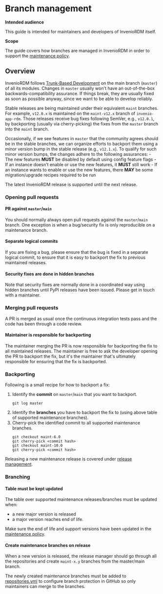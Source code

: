# Branch management

**Intended audience**

This guide is intended for maintainers and developers of InvenioRDM itself.

**Scope**

The guide covers how branches are managed in InvenioRDM in order to support
the [maintenance policy](../../releases/maintenance-policy.md).

## Overview

InvenioRDM follows [Trunk-Based Development](https://trunkbaseddevelopment.com/) on the main branch (`master`) of all its modules. Changes in `master` usually won't have an out-of-the-box backwards-compatibility assurance. If things break, they are usually fixed as soon as possible anyway, since we want to be able to develop reliably.

Stable releases are being maintained under their equivalent `maint` branches. For example, `v12.0.x` is maintained on the `maint-v12.x` branch of `invenio-app-rdm`. Those releases receive bug fixes following SemVer, e.g., `v12.0.1`, by backporting (usually via cherry-picking) the fixes from the `master` branch into the `maint` branch.

Occasionally, if we see features in `master` that the community agrees should be in the stable branches, we can organize efforts to backport them using a minor version bump in the stable release (e.g., `v12.1.x`). To qualify for such minor version bumps, the changes adhere to the following assurances:
    - The new features **MUST** be disabled by default using config feature flags
    - If an instance doesn't enable or use the new features, it **MUST** still work
    - If an instance wants to enable or use the new features, there **MAY** be some migration/upgrade recipes required to be run

The latest InvenioRDM release is supported until the next release.

### Opening pull requests

#### PR against ``master``/``main``

You should normally always open pull requests against the ``master``/``main``
branch. One exception is when a bug/security fix is only reproducible on a
maintenance branch.

#### Separate logical commits

If you are fixing a bug, please ensure that the bug is fixed in a separate
logical commit, to ensure that it is easy to backport the fix to previous
maintained releases.

#### Security fixes are done in hidden branches

Note that security fixes are normally done in a coordinated way using hidden
branches until PyPI releases have been issued. Please get in touch with a
maintainer.

### Merging pull requests

A PR is merged as usual once the continuous integration tests pass and the
code has been through a code review.

#### Maintainer is responsible for backporting

The maintainer merging the PR is now responsible for backporting the fix to all
maintained releases. The maintainer is free to ask the developer opening the
PR to backport the fix, but it's the maintainer that's ultimately responsible
for ensuring that the fix is backported.

### Backporting

Following is a small recipe for how to backport a fix:

1. Identify the **commit** on ``master``/``main`` that you want to backport.
   ```
   git log master
   ```
2. Identify the **branches** you have to backport the fix to (using above table
   of supported maintenance branches).
3. Cherry-pick the identified commit to all supported maintenance branches.
   ```
   git checkout maint-6.0
   git cherry-pick <commit hash>
   git checkout maint-10.0
   git cherry-pick <commit hash>
   ```

Releasing a new maintenance release is covered under
[release management](release-management.md).

### Branching

#### Table must be kept updated

The table over supported maintenance releases/branches must be updated when:

- a new major version is released
- a major version reaches end of life.

Make sure the end of life and support versions have been updated in
the [maintenance policy](../../releases/maintenance-policy.md).

#### Create maintenance branches on release

When a new version is released, the release manager should go through all
the repositories and create ``maint-x.y`` branches from the master/main
branch.

The newly created maintenance branches must be added to [repositories.yml](https://github.com/inveniosoftware/opensource/blob/master/repositories.yml) to configure branch protection in GitHub so only maintainers
can merge to the branches.
